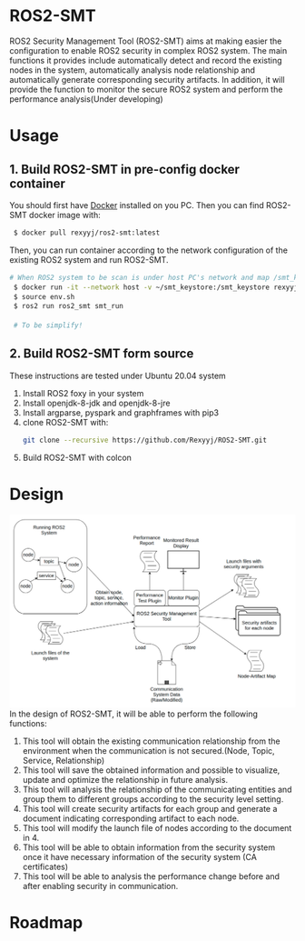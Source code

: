 # ROS2-SMT
ROS2 Security Management Tool (ROS2-SMT) aims at making easier the configuration to enable ROS2 security in complex ROS2 system. The main functions it provides include automatically detect and record the existing nodes in the system, automatically analysis node relationship and automatically generate corresponding security artifacts. In addition, it will provide the function to monitor the secure ROS2 system and perform the performance analysis(Under developing)

# Usage
## 1. Build ROS2-SMT in pre-config docker container
   You should first have [Docker](https://docs.docker.com/engine/install/ubuntu/) installed on you PC. Then you can find ROS2-SMT docker image with:
   ```bash
    $ docker pull rexyyj/ros2-smt:latest
   ```
   Then, you can run container according to the network configuration of the existing ROS2 system and run ROS2-SMT.
   ```bash
   # When ROS2 system to be scan is under host PC's network and map /smt_keystore in docker container to host's ~/smt_keystore(or other directory you prefer)
    $ docker run -it --network host -v ~/smt_keystore:/smt_keystore rexyyj/ros2-smt:0.1.1
    $ source env.sh
    $ ros2 run ros2_smt smt_run

    # To be simplify!
   ```
   
   
## 2. Build ROS2-SMT form source
These instructions are tested under Ubuntu 20.04 system
1. Install ROS2 foxy in your system
2. Install openjdk-8-jdk and openjdk-8-jre 
3. Install argparse, pyspark and graphframes with pip3
4. clone ROS2-SMT with:
   ```bash
   git clone --recursive https://github.com/Rexyyj/ROS2-SMT.git
   ``` 
5. Build ROS2-SMT with colcon

# Design
![Design](./figures/design.png)
In the design of ROS2-SMT, it will be able to perform the following functions:
1. This tool will obtain the existing communication relationship from the environment when the communication is not secured.(Node, Topic, Service, Relationship)
2. This tool will save the obtained information and possible to visualize, update and optimize the relationship in future analysis.
3. This tool will analysis the relationship of the communicating entities and group them to different groups according to the security level setting.
4. This tool will create security artifacts for each group and generate a document indicating corresponding artifact to each node.
5. This tool will modify the launch file of nodes according to the document in 4.
6. This tool will be able to obtain information from the security system once it have necessary information of the security system (CA certificates)
7. This tool will be able to analysis the performance change before and after enabling security in communication.


# Roadmap

